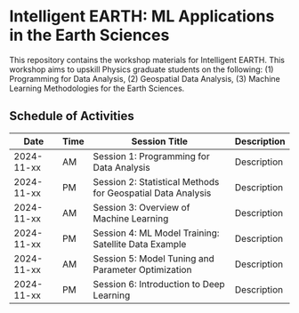 # Intelligent EARTH: ML Applications in the Earth Sciences
This repository contains the workshop materials for Intelligent EARTH. This workshop aims to upskill Physics graduate students on the following: (1) Programming for Data Analysis, (2) Geospatial Data Analysis, (3) Machine Learning Methodologies for the Earth Sciences.

## Schedule of Activities

| Date | Time | Session Title | Description |
| --- | --- | --- |  --- |
| 2024-11-xx | AM | Session 1: Programming for Data Analysis | Description |
| 2024-11-xx | PM | Session 2: Statistical Methods for Geospatial Data Analysis | Description |
| 2024-11-xx | AM | Session 3: Overview of Machine Learning | Description |
| 2024-11-xx | PM | Session 4: ML Model Training: Satellite Data Example | Description |
| 2024-11-xx | AM | Session 5: Model Tuning and Parameter Optimization | Description |
| 2024-11-xx | PM | Session 6: Introduction to Deep Learning | Description |
